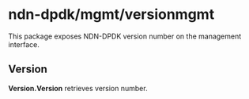 # ndn-dpdk/mgmt/versionmgmt

This package exposes NDN-DPDK version number on the management interface.

## Version

**Version.Version** retrieves version number.
